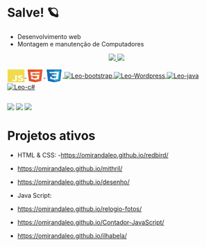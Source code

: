 # Salve! 🪐
- Desenvolvimento web
- Montagem e manutenção de Computadores 

<div align="center">
  <a href="https://github.com/omirandaleo">
  <img height="150em" src="https://github-readme-stats.vercel.app/api?username=omirandaleo&show_icons=true&theme=gruvbox&include_all_commits=true&count_private=true"/>
  <img height="150em" src="https://github-readme-stats.vercel.app/api/top-langs/?username=omirandaleo&layout=compact&langs_count=7&theme=gruvbox"/>
</div>
 
 
  
  <div style="display: inline_block"><br>
  <img align="center" alt="Leo-Js" height="30" width="40" src="https://raw.githubusercontent.com/devicons/devicon/master/icons/javascript/javascript-plain.svg">
  <img align="center" alt="Leo-HTML" height="30" width="40" src="https://raw.githubusercontent.com/devicons/devicon/master/icons/html5/html5-original.svg">
  <img align="center" alt="Leo-CSS" height="30" width="40" src="https://raw.githubusercontent.com/devicons/devicon/master/icons/css3/css3-original.svg">
  <img align="center" alt="Leo-bootstrap" height="30" width="40" src="https://cdn.jsdelivr.net/gh/devicons/devicon/icons/bootstrap/bootstrap-original.svg">
  <img  align="center" alt="Leo-Wordpress" height="30" width="40" src="https://cdn.jsdelivr.net/gh/devicons/devicon/icons/wordpress/wordpress-plain.svg" /> 
  <img align="center" alt="Leo-java" height="30" width="40" src="https://cdn.jsdelivr.net/gh/devicons/devicon/icons/java/java-original.svg" />
  <img  align="center" alt="Leo-c#" height="30" width="40" src="https://cdn.jsdelivr.net/gh/devicons/devicon/icons/csharp/csharp-original.svg" />       
  </div>
  
  ## 
  
  <div>
     <a href="https://instagram.com/omirandaleo" target="_blank"><img src="https://img.shields.io/badge/-Instagram-%23E4405F?style=for-the-badge&logo=instagram&logoColor=white" target="_blank"></a>
  <a href = "mailto:leomiranda.pereira@gmail.com"><img src="https://img.shields.io/badge/-Gmail-%23333?style=for-the-badge&logo=gmail&logoColor=white" target="_blank"></a>
  <a href="https://www.linkedin.com/in/omirandaleo/" target="_blank"><img src="https://img.shields.io/badge/-LinkedIn-%230077B5?style=for-the-badge&logo=linkedin&logoColor=white" target="_blank"></a> 
    <div>

# Projetos ativos 
- HTML & CSS:
-https://omirandaleo.github.io/redbird/
- https://omirandaleo.github.io/mithril/
- https://omirandaleo.github.io/desenho/
      
- Java Script:
- https://omirandaleo.github.io/relogio-fotos/
- https://omirandaleo.github.io/Contador-JavaScript/
- https://omirandaleo.github.io/ilhabela/
